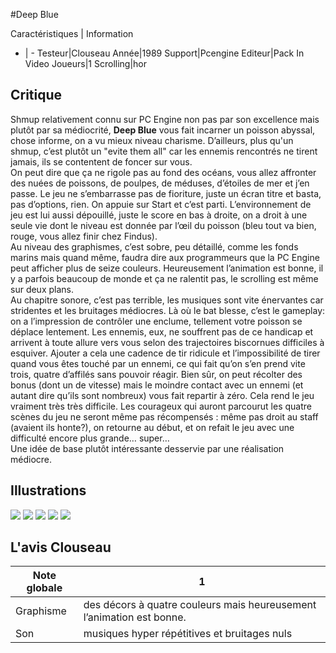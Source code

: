 #Deep Blue

Caractéristiques | Information
- | -
Testeur|Clouseau
Année|1989
Support|Pcengine
Editeur|Pack In Video
Joueurs|1
Scrolling|hor

## Critique
Shmup relativement connu sur PC Engine non pas par son excellence mais plutôt par sa médiocrité, <b>Deep Blue</b> vous fait incarner un poisson abyssal, chose informe, on a vu mieux niveau charisme. D’ailleurs, plus qu'un shmup, c’est plutôt un "evite them all" car les ennemis rencontrés ne tirent jamais, ils se contentent de foncer sur vous. <br/>On peut dire que ça ne rigole pas au fond des océans, vous allez affronter des nuées de poissons, de poulpes, de méduses, d’étoiles de mer et j’en passe. Le jeu ne s’embarrasse pas de fioriture, juste un écran titre et basta, pas d’options, rien. On appuie sur Start et c’est parti. L’environnement de jeu est lui aussi dépouillé, juste le score en bas à droite, on a droit à une seule vie dont le niveau est donnée par l’œil du poisson (bleu tout va bien, rouge, vous allez finir chez Findus). <br/>Au niveau des graphismes, c’est sobre, peu détaillé, comme les fonds marins mais quand même, faudra dire aux programmeurs que la PC Engine peut afficher plus de seize couleurs. Heureusement l’animation est bonne, il y a parfois beaucoup de monde et ça ne ralentit pas, le scrolling est même sur deux plans. <br/>Au chapitre sonore, c’est pas terrible, les musiques sont vite énervantes car stridentes et les bruitages médiocres. Là où le bat blesse, c’est le gameplay: on a l’impression de contrôler une enclume, tellement votre poisson se déplace lentement. Les ennemis, eux, ne souffrent pas de ce handicap et arrivent à toute allure vers vous selon des trajectoires biscornues difficiles à esquiver. Ajouter a cela une cadence de tir ridicule et l’impossibilité de tirer quand vous êtes touché par un ennemi, ce qui fait qu’on s’en prend vite trois, quatre d’affilés sans pouvoir réagir. Bien sûr, on peut récolter des bonus (dont un de vitesse) mais le moindre contact avec un ennemi (et autant dire qu’ils sont nombreux) vous fait repartir à zéro. Cela rend le jeu vraiment très très difficile. Les courageux qui auront parcourut les quatre scènes du jeu ne seront même pas récompensés : même pas droit au staff (avaient ils honte?), on retourne au début, et on refait le jeu avec une difficulté encore plus grande… super…<br/>Une idée de base plutôt intéressante desservie par une réalisation médiocre.<br/>

## Illustrations
![](http://www.shmup.com/images/thumbs/img_fiche_1_430.jpg)
![](http://www.shmup.com/images/thumbs/img_fiche_2_430.jpg)
![](http://www.shmup.com/images/thumbs/img_fiche_3_430.jpg)
![](http://www.shmup.com/images/thumbs/)
![](http://www.shmup.com/images/thumbs/)

## L'avis Clouseau
Note globale|1
-|-
Graphisme|des décors à quatre couleurs mais heureusement l’animation est bonne.
Son|musiques hyper répétitives et bruitages nuls
